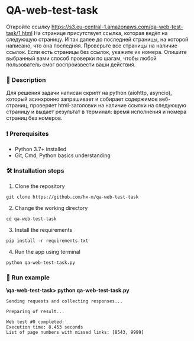 # Q️A-web-test-task

Откройте ссылку https://s3.eu-central-1.amazonaws.com/qa-web-test-task/1.html
На странице присутствует ссылка, которая ведёт на следующую страницу.
И так далее до последней страницы, на которой написано, что она последняя.
Проверьте все страницы на наличие ссылок. Если есть страницы без ссылок, укажите их номера.
Опишите выбранный вами способ проверки по шагам, чтобы любой пользователь смог воспроизвести ваши действия.

### 📓 Description

Для решения задачи написан скрипт на python (aiohttp, asyncio), который асинхронно запрашивает и собирает содержимое веб-страниц, проверяет html-заголовки на наличие ссылки на следующую страницу и выдает результат в терминал: время исполнения и номера страниц без номеров. 

### ❗ Prerequisites 
* Python 3.7+ installed
* Git, Cmd, Python basics understanding

### 🛠️ Installation steps 

1. Clone the repository

```
git clone https://github.com/hx-m/qa-web-test-task
```

2. Change the working directory

```
cd qa-web-test-task
```

3. Install the requirements

```
pip install -r requirements.txt
```

4. Run the app using terminal

```
python qa-web-test-task.py
```

### 🚀 Run example

**\qa-web-test-task> python qa-web-test-task.py**   
```
Sending requests and collecting responses...

Preparing of result...

Web test #0 completed:
Execution time: 8.453 seconds
List of page numbers with missed links: [8543, 9999]
```